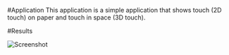 
#Application
This application is a simple application that shows touch (2D touch) on paper and touch in space (3D touch).

#Results

![Screenshot](https://github.com/potioc/Papart-examples/blob/master/papart-examples/DepthCamera/TouchScreen/touchscreen.png)
